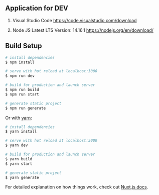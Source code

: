 ## Application for DEV
1. Visual Studio Code
https://code.visualstudio.com/download

2. Node JS Latest LTS Version: 14.16.1
https://nodejs.org/en/download/


## Build Setup

```bash
# install dependencies
$ npm install

# serve with hot reload at localhost:3000
$ npm run dev

# build for production and launch server
$ npm run build
$ npm run start

# generate static project
$ npm run generate
```

Or with [yarn](https://yarnpkg.com/en/):

```bash
# install dependencies
$ yarn install

# serve with hot reload at localhost:3000
$ yarn dev

# build for production and launch server
$ yarn build
$ yarn start

# generate static project
$ yarn generate
```

For detailed explanation on how things work, check out [Nuxt.js docs](https://nuxtjs.org).
